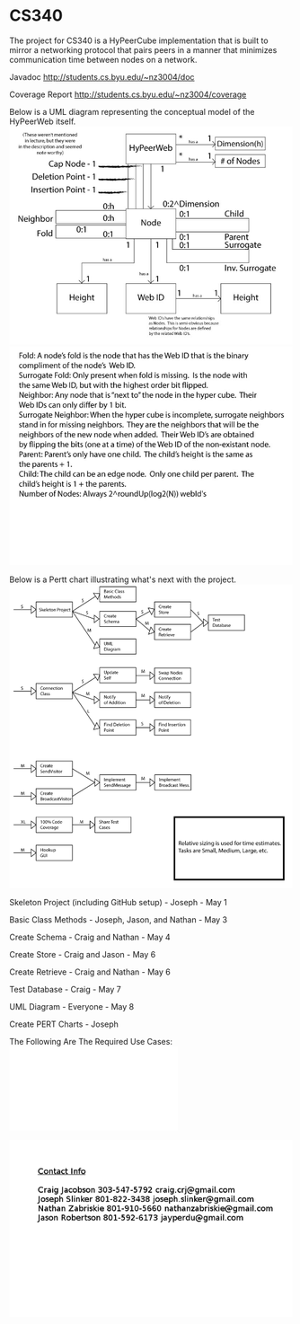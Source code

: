 CS340
=====

The project for CS340 is a HyPeerCube implementation that is built to mirror a networking protocol that pairs peers in a manner that minimizes communication time between nodes on a network.

Javadoc
http://students.cs.byu.edu/~nz3004/doc

Coverage Report
http://students.cs.byu.edu/~nz3004/coverage

Below is a UML diagram representing the conceptual model of the HyPeerWeb itself.
![Conceptual Model](/extra_content/IMG_0313.jpg "Conceptual Model")
![Conceptual Model](/extra_content/IMG_0314.jpg "Conceptual Model")

Below is a Pertt chart illustrating what's next with the project.
![PERT Chart](/extra_content/PERT-Chart.png "PERT Chart")

Skeleton Project (including GitHub setup) - Joseph - May 1

Basic Class Methods - Joseph, Jason, and Nathan - May 3

Create Schema - Craig and Nathan - May 4

Create Store - Craig and Jason - May 6

Create Retrieve - Craig and Nathan - May 6

Test Database - Craig - May 7

UML Diagram - Everyone - May 8

Create PERT Charts - Joseph

The Following Are The Required Use Cases:
![Use Cases](/extra_content/use_cases.html "Use Cases")

![Contacts](/extra_content/contact_info.png "Contacts")